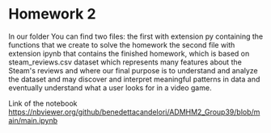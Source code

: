 # Homework 2 
In our folder You can find two files:
the first with extension py containing the functions that we create to solve the homework
the second file with extension ipynb that contains the finished homework, which is based on steam_reviews.csv dataset which represents many features about the Steam's reviews and where our final purpose is to understand and analyze the dataset and may discover and interpret meaningful patterns in data and eventually understand what a user looks for in a video game.


Link of the notebook
https://nbviewer.org/github/benedettacandelori/ADMHM2_Group39/blob/main/main.ipynb

